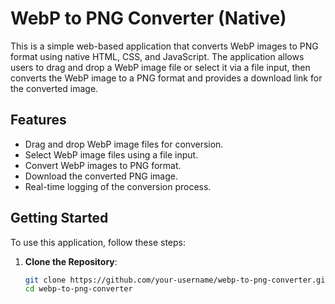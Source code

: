 # WebP to PNG Converter (Native)

This is a simple web-based application that converts WebP images to PNG format using native HTML, CSS, and JavaScript. The application allows users to drag and drop a WebP image file or select it via a file input, then converts the WebP image to a PNG format and provides a download link for the converted image.

## Features

- Drag and drop WebP image files for conversion.
- Select WebP image files using a file input.
- Convert WebP images to PNG format.
- Download the converted PNG image.
- Real-time logging of the conversion process.

## Getting Started

To use this application, follow these steps:

1. **Clone the Repository**:
   ```sh
   git clone https://github.com/your-username/webp-to-png-converter.git
   cd webp-to-png-converter

